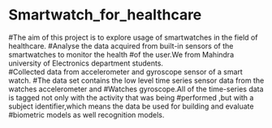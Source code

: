 # Smartwatch_for_healthcare
#The aim of this project is to explore usage of smartwatches in the field of healthcare. 
#Analyse the data acquired from built-in sensors of the smartwatches to monitor the health 
#of the user.We from Mahindra university of  Electronics department students.   
#Collected data from accelerometer and gyroscope sensor of a smart watch.
#The data set contains the low level time series sensor data from the watches accelerometer and 
#Watches gyroscope.All of the time-series data is tagged not only with the activity that was being 
#performed ,but with a subject identifier,which means the data be used for building and evaluate
#biometric models as well recognition models. 
